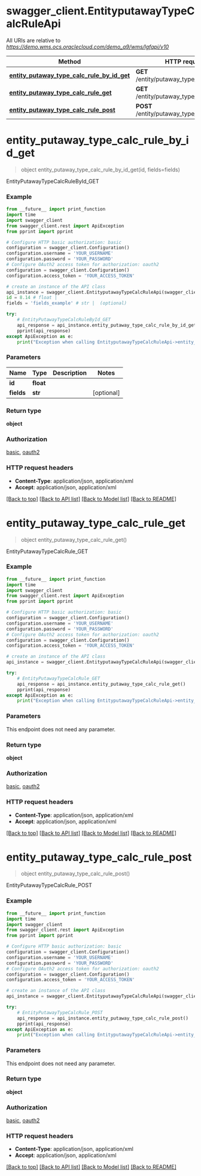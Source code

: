 # swagger_client.EntityputawayTypeCalcRuleApi

All URIs are relative to *https://demo.wms.ocs.oraclecloud.com/demo_a9/wms/lgfapi/v10*

Method | HTTP request | Description
------------- | ------------- | -------------
[**entity_putaway_type_calc_rule_by_id_get**](EntityputawayTypeCalcRuleApi.md#entity_putaway_type_calc_rule_by_id_get) | **GET** /entity/putaway_type_calc_rule/{id} | EntityPutawayTypeCalcRuleById_GET
[**entity_putaway_type_calc_rule_get**](EntityputawayTypeCalcRuleApi.md#entity_putaway_type_calc_rule_get) | **GET** /entity/putaway_type_calc_rule | EntityPutawayTypeCalcRule_GET
[**entity_putaway_type_calc_rule_post**](EntityputawayTypeCalcRuleApi.md#entity_putaway_type_calc_rule_post) | **POST** /entity/putaway_type_calc_rule | EntityPutawayTypeCalcRule_POST


# **entity_putaway_type_calc_rule_by_id_get**
> object entity_putaway_type_calc_rule_by_id_get(id, fields=fields)

EntityPutawayTypeCalcRuleById_GET



### Example
```python
from __future__ import print_function
import time
import swagger_client
from swagger_client.rest import ApiException
from pprint import pprint

# Configure HTTP basic authorization: basic
configuration = swagger_client.Configuration()
configuration.username = 'YOUR_USERNAME'
configuration.password = 'YOUR_PASSWORD'
# Configure OAuth2 access token for authorization: oauth2
configuration = swagger_client.Configuration()
configuration.access_token = 'YOUR_ACCESS_TOKEN'

# create an instance of the API class
api_instance = swagger_client.EntityputawayTypeCalcRuleApi(swagger_client.ApiClient(configuration))
id = 8.14 # float | 
fields = 'fields_example' # str |  (optional)

try:
    # EntityPutawayTypeCalcRuleById_GET
    api_response = api_instance.entity_putaway_type_calc_rule_by_id_get(id, fields=fields)
    pprint(api_response)
except ApiException as e:
    print("Exception when calling EntityputawayTypeCalcRuleApi->entity_putaway_type_calc_rule_by_id_get: %s\n" % e)
```

### Parameters

Name | Type | Description  | Notes
------------- | ------------- | ------------- | -------------
 **id** | **float**|  | 
 **fields** | **str**|  | [optional] 

### Return type

**object**

### Authorization

[basic](../README.md#basic), [oauth2](../README.md#oauth2)

### HTTP request headers

 - **Content-Type**: application/json, application/xml
 - **Accept**: application/json, application/xml

[[Back to top]](#) [[Back to API list]](../README.md#documentation-for-api-endpoints) [[Back to Model list]](../README.md#documentation-for-models) [[Back to README]](../README.md)

# **entity_putaway_type_calc_rule_get**
> object entity_putaway_type_calc_rule_get()

EntityPutawayTypeCalcRule_GET



### Example
```python
from __future__ import print_function
import time
import swagger_client
from swagger_client.rest import ApiException
from pprint import pprint

# Configure HTTP basic authorization: basic
configuration = swagger_client.Configuration()
configuration.username = 'YOUR_USERNAME'
configuration.password = 'YOUR_PASSWORD'
# Configure OAuth2 access token for authorization: oauth2
configuration = swagger_client.Configuration()
configuration.access_token = 'YOUR_ACCESS_TOKEN'

# create an instance of the API class
api_instance = swagger_client.EntityputawayTypeCalcRuleApi(swagger_client.ApiClient(configuration))

try:
    # EntityPutawayTypeCalcRule_GET
    api_response = api_instance.entity_putaway_type_calc_rule_get()
    pprint(api_response)
except ApiException as e:
    print("Exception when calling EntityputawayTypeCalcRuleApi->entity_putaway_type_calc_rule_get: %s\n" % e)
```

### Parameters
This endpoint does not need any parameter.

### Return type

**object**

### Authorization

[basic](../README.md#basic), [oauth2](../README.md#oauth2)

### HTTP request headers

 - **Content-Type**: application/json, application/xml
 - **Accept**: application/json, application/xml

[[Back to top]](#) [[Back to API list]](../README.md#documentation-for-api-endpoints) [[Back to Model list]](../README.md#documentation-for-models) [[Back to README]](../README.md)

# **entity_putaway_type_calc_rule_post**
> object entity_putaway_type_calc_rule_post()

EntityPutawayTypeCalcRule_POST



### Example
```python
from __future__ import print_function
import time
import swagger_client
from swagger_client.rest import ApiException
from pprint import pprint

# Configure HTTP basic authorization: basic
configuration = swagger_client.Configuration()
configuration.username = 'YOUR_USERNAME'
configuration.password = 'YOUR_PASSWORD'
# Configure OAuth2 access token for authorization: oauth2
configuration = swagger_client.Configuration()
configuration.access_token = 'YOUR_ACCESS_TOKEN'

# create an instance of the API class
api_instance = swagger_client.EntityputawayTypeCalcRuleApi(swagger_client.ApiClient(configuration))

try:
    # EntityPutawayTypeCalcRule_POST
    api_response = api_instance.entity_putaway_type_calc_rule_post()
    pprint(api_response)
except ApiException as e:
    print("Exception when calling EntityputawayTypeCalcRuleApi->entity_putaway_type_calc_rule_post: %s\n" % e)
```

### Parameters
This endpoint does not need any parameter.

### Return type

**object**

### Authorization

[basic](../README.md#basic), [oauth2](../README.md#oauth2)

### HTTP request headers

 - **Content-Type**: application/json, application/xml
 - **Accept**: application/json, application/xml

[[Back to top]](#) [[Back to API list]](../README.md#documentation-for-api-endpoints) [[Back to Model list]](../README.md#documentation-for-models) [[Back to README]](../README.md)

